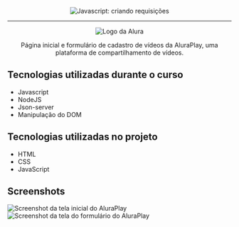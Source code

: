 <p align="center"> <img src="https://imgur.com/J3hD21O.png" alt="Javascript: criando requisições"> </p>

<hr>

<p align="center"> <img src="https://github.com/MonicaHillman/aluraplay-requisicoes/blob/main/img/logo.png" alt="Logo da Alura"> </p>
<p align="center">Página inicial e formulário de cadastro de vídeos da AluraPlay, uma plataforma de compartilhamento de vídeos.</p>

## Tecnologias utilizadas durante o curso
* Javascript
* NodeJS
* Json-server
* Manipulação do DOM

## Tecnologias utilizadas no projeto
* HTML
* CSS
* JavaScript

## Screenshots
![Screenshot da tela inicial do AluraPlay](https://imgur.com/a/UdDGzw4.png)
![Screenshot da tela do formulário do AluraPlay](https://imgur.com/ShNADf2.png)
